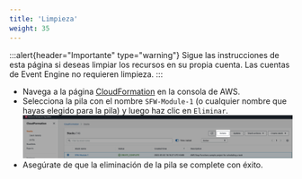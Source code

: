 ```yaml
---
title: 'Limpieza'
weight: 35
---
```


:::alert{header="Importante" type="warning"}
Sigue las instrucciones de esta página si deseas limpiar los recursos en su propia cuenta. Las cuentas de Event Engine no requieren limpieza.
:::

- Navega a la página [CloudFormation](https://console.aws.amazon.com/cloudformation/home) en la consola de AWS.
- Selecciona la pila con el nombre `SFW-Module-1` (o cualquier nombre que hayas elegido para la pila) y luego haz clic en `Eliminar`.
  ![CloudFormation delete](/static/img/setup/setup-cloudformation-delete.png)
- Asegúrate de que la eliminación de la pila se complete con éxito.
